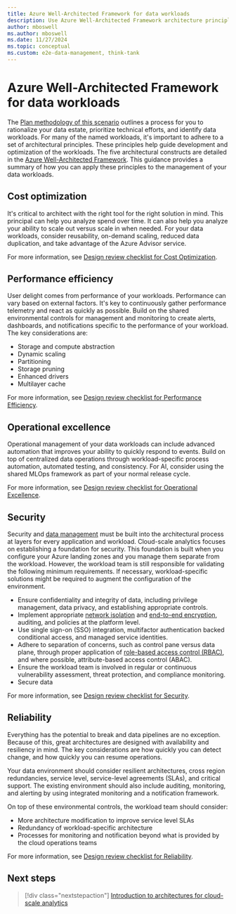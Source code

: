 ```yaml
---
title: Azure Well-Architected Framework for data workloads
description: Use Azure Well-Architected Framework architecture principles to design and optimize workloads running in your data estate.
author: mboswell
ms.author: mboswell
ms.date: 11/27/2024
ms.topic: conceptual
ms.custom: e2e-data-management, think-tank
---
```


# Azure Well-Architected Framework for data workloads

The [Plan methodology of this scenario](./plan.md) outlines a process for you to rationalize your data estate, prioritize technical efforts, and identify data workloads. For many of the named workloads, it's important to adhere to a set of architectural principles. These principles help guide development and optimization of the workloads. The five architectural constructs are detailed in the [Azure Well-Architected Framework](/azure/architecture/framework/). This guidance provides a summary of how you can apply these principles to the management of your data workloads.

## Cost optimization

It's critical to architect with the right tool for the right solution in mind. This principal can help you analyze spend over time. It can also help you analyze your ability to scale out versus scale in when needed. For your data workloads, consider reusability, on-demand scaling, reduced data duplication, and take advantage of the Azure Advisor service.

For more information, see [Design review checklist for Cost Optimization](/azure/well-architected/cost-optimization/checklist).

## Performance efficiency

User delight comes from performance of your workloads. Performance can vary based on external factors. It's key to continuously gather performance telemetry and react as quickly as possible. Build on the shared environmental controls for management and monitoring to create alerts, dashboards, and notifications specific to the performance of your workload. The key considerations are:

- Storage and compute abstraction
- Dynamic scaling
- Partitioning
- Storage pruning
- Enhanced drivers
- Multilayer cache

For more information, see [Design review checklist for Performance Efficiency](/azure/well-architected/performance-efficiency/checklist/).

## Operational excellence

Operational management of your data workloads can include advanced automation that improves your ability to quickly respond to events. Build on top of centralized data operations through workload-specific process automation, automated testing, and consistency. For AI, consider using the shared MLOps framework as part of your normal release cycle.

For more information, see [Design review checklist for Operational Excellence](/azure/well-architected/operational-excellence/checklist).

## Security

Security and [data management](/azure/architecture/patterns/category/data-management) must be built into the architectural process at layers for every application and workload. Cloud-scale analytics focuses on establishing a foundation for security. This foundation is built when you configure your Azure landing zones and you manage them separate from the workload. However, the workload team is still responsible for validating the following minimum requirements. If necessary, workload-specific solutions might be required to augment the configuration of the environment.

- Ensure confidentiality and integrity of data, including privilege management, data privacy, and establishing appropriate controls.
- Implement appropriate [network isolation](/azure/well-architected/security/networking) and [end-to-end encryption](/azure/well-architected/security/encryption), auditing, and policies at the platform level.
- Use single sign-on (SSO) integration, multifactor authentication backed conditional access, and managed service identities.
- Adhere to separation of concerns, such as control pane versus data plane, through proper application of [role-based access control (RBAC)](/azure/role-based-access-control/overview), and where possible, attribute-based access control (ABAC).
- Ensure the workload team is involved in regular or continuous vulnerability assessment, threat protection, and compliance monitoring.
- Secure data 

For more information, see [Design review checklist for Security](/azure/well-architected/security/checklist).

## Reliability

Everything has the potential to break and data pipelines are no exception. Because of this, great architectures are designed with availability and resiliency in mind. The key considerations are how quickly you can detect change, and how quickly you can resume operations.

Your data environment should consider resilient architectures, cross region redundancies, service level, service-level agreements (SLAs), and critical support. The existing environment should also include auditing, monitoring, and alerting by using integrated monitoring and a notification framework.

On top of these environmental controls, the workload team should consider:

- More architecture modification to improve service level SLAs
- Redundancy of workload-specific architecture
- Processes for monitoring and notification beyond what is provided by the cloud operations teams

For more information, see [Design review checklist for Reliability](/azure/well-architected/reliability/checklist).

## Next steps

> [!div class="nextstepaction"]
> [Introduction to architectures for cloud-scale analytics](../cloud-scale-analytics/architectures/overview-architectures.md)
